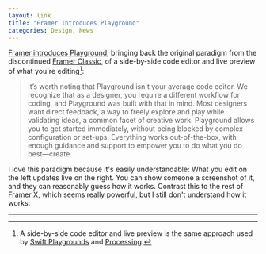```yaml
---
layout: link
title: "Framer Introduces Playground"
categories: Design, News
---
```


[Framer introduces Playground](https://www.framer.com/blog/posts/introducing-framer-playground/), bringing back the original paradigm from the discontinued [Framer Classic](https://classic.framer.com/), of a side-by-side code editor and live preview of what you're editing[^swiftplaygrounds]:

> It’s worth noting that Playground isn't your average code editor. We recognize that as a designer, you require a different workflow for coding, and Playground was built with that in mind. Most designers want direct feedback, a way to freely explore and play while validating ideas, a common facet of creative work. Playground allows you to get started immediately, without being blocked by complex configuration or set-ups. Everything works out-of-the-box, with enough guidance and support to empower you to do what you do best—create.

I love this paradigm because it's easily understandable: What you edit on the left updates live on the right. You can show someone a screenshot of it, and they can reasonably guess how it works. Contrast this to the rest of [Framer X](https://www.framer.com/), which seems really powerful, but I still don't understand how it works.

* * *

[^swiftplaygrounds]: A side-by-side code editor and live preview is the same approach used by [Swift Playgrounds](https://developer.apple.com/swift-playgrounds/) and [Processing](https://processing.org/).
